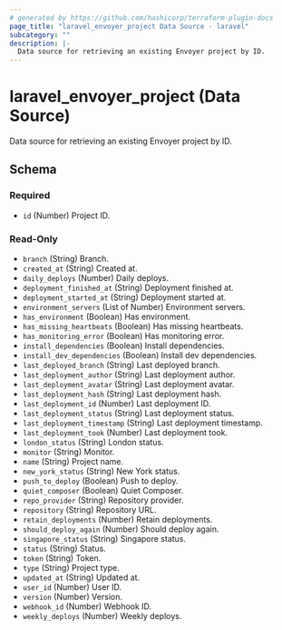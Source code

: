 ```yaml
---
# generated by https://github.com/hashicorp/terraform-plugin-docs
page_title: "laravel_envoyer_project Data Source - laravel"
subcategory: ""
description: |-
  Data source for retrieving an existing Envoyer project by ID.
---
```


# laravel_envoyer_project (Data Source)

Data source for retrieving an existing Envoyer project by ID.



<!-- schema generated by tfplugindocs -->
## Schema

### Required

- `id` (Number) Project ID.

### Read-Only

- `branch` (String) Branch.
- `created_at` (String) Created at.
- `daily_deploys` (Number) Daily deploys.
- `deployment_finished_at` (String) Deployment finished at.
- `deployment_started_at` (String) Deployment started at.
- `environment_servers` (List of Number) Environment servers.
- `has_environment` (Boolean) Has environment.
- `has_missing_heartbeats` (Boolean) Has missing heartbeats.
- `has_monitoring_error` (Boolean) Has monitoring error.
- `install_dependencies` (Boolean) Install dependencies.
- `install_dev_dependencies` (Boolean) Install dev dependencies.
- `last_deployed_branch` (String) Last deployed branch.
- `last_deployment_author` (String) Last deployment author.
- `last_deployment_avatar` (String) Last deployment avatar.
- `last_deployment_hash` (String) Last deployment hash.
- `last_deployment_id` (Number) Last deployment ID.
- `last_deployment_status` (String) Last deployment status.
- `last_deployment_timestamp` (String) Last deployment timestamp.
- `last_deployment_took` (Number) Last deployment took.
- `london_status` (String) London status.
- `monitor` (String) Monitor.
- `name` (String) Project name.
- `new_york_status` (String) New York status.
- `push_to_deploy` (Boolean) Push to deploy.
- `quiet_composer` (Boolean) Quiet Composer.
- `repo_provider` (String) Repository provider.
- `repository` (String) Repository URL.
- `retain_deployments` (Number) Retain deployments.
- `should_deploy_again` (Number) Should deploy again.
- `singapore_status` (String) Singapore status.
- `status` (String) Status.
- `token` (String) Token.
- `type` (String) Project type.
- `updated_at` (String) Updated at.
- `user_id` (Number) User ID.
- `version` (Number) Version.
- `webhook_id` (Number) Webhook ID.
- `weekly_deploys` (Number) Weekly deploys.
